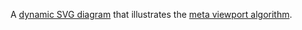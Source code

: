 A [dynamic SVG diagram](http://dontcallmedom.github.io/viewport-simulator/) that illustrates the [meta viewport algorithm](http://dev.w3.org/csswg/css-device-adapt/#viewport-meta).